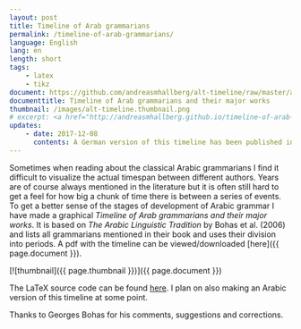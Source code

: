 ```yaml
---
layout: post
title: Timeline of Arab grammarians
permalink: /timeline-of-arab-grammarians/
language: English
lang: en
length: short
tags:
    - latex
    - tikz
document: https://github.com/andreasmhallberg/alt-timeline/raw/master/alt-timeline.pdf
documenttitle: Timeline of Arab grammarians and their major works
thumbnail: /images/alt-timeline.thumbnail.png
# excerpt: <a href="http://andreasmhallberg.github.io/timeline-of-arab-grammarians/"><img width="30%" src="/images/alt-timeline.thumbnail.png" alt="Thumbnail"></a>
updates: 
    - date: 2017-12-08
      contents: A German version of this timeline has been published in *Einführung in die arabische Grammatiktradition* by Frank Weigelt (Harrowitz, 2017).  
---
```




Sometimes when reading about the classical Arabic grammarians I find it difficult to visualize the actual timespan between different authors. Years are of course always mentioned in the literature but it is often still hard to get a feel for how big a chunk of time there is between a series of events. To get a better sense of the stages of development of Arabic grammar I have made a graphical *Timeline of Arab grammarians and their major works*. It is based on *The Arabic Linguistic Tradition* by Bohas et al. (2006) and lists all grammarians mentioned in their book and uses their division into periods. A pdf with the timeline can be viewed/downloaded [here]({{ page.document }}).

[![thumbnail]({{ page.thumbnail }})]({{ page.document }})

The LaTeX source code can be found [here](https://github.com/andreasmhallberg/alt-timeline/blob/master/alt-timeline.tex). I plan on also making an Arabic version of this timeline at some point.

Thanks to Georges Bohas for his comments, suggestions and corrections.
